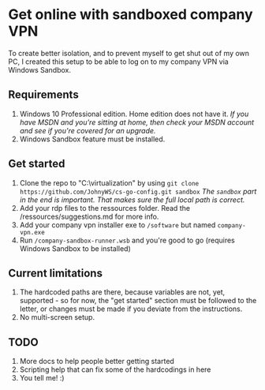 # Get online with sandboxed company VPN

To create better isolation, and to prevent myself to get shut out of my own PC, I created this setup to be able to log on to my company VPN via Windows Sandbox.

## Requirements

1. Windows 10 Professional edition. Home edition does not have it. *If you have MSDN and you're sitting at home, then check your MSDN account and see if you're covered for an upgrade.*
2. Windows Sandbox feature must be installed.

## Get started

1. Clone the repo to "C:\virtualization" by using `git clone https://github.com/JohnyWS/cs-go-config.git sandbox`
   *The `sandbox` part in the end is important. That makes sure the full local path is correct.*
2. Add your rdp files to the ressources folder. Read the /ressources/suggestions.md for more info.
3. Add your company vpn installer exe to `/software` but named `company-vpn.exe`
4. Run `/company-sandbox-runner.wsb` and you're good to go (requires Windows Sandbox to be installed)

## Current limitations

1. The hardcoded paths are there, because variables are not, yet, supported - so for now, the "get started" section must be followed to the letter, or changes must be made if you deviate from the instructions.
2. No multi-screen setup.

## TODO

1. More docs to help people better getting started
2. Scripting help that can fix some of the hardcodings in here
3. You tell me! :)
